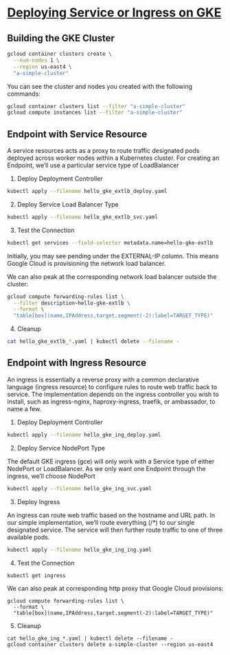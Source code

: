 # [Deploying Service or Ingress on GKE](https://medium.com/google-cloud/deploying-service-or-ingress-on-gke-59a49b134e3b)

## Building the GKE Cluster

```sh
gcloud container clusters create \
  --num-nodes 1 \
  --region us-east4 \
  "a-simple-cluster"
```

You can see the cluster and nodes you created with the following commands:

```sh
gcloud container clusters list --filter "a-simple-cluster"
gcloud compute instances list --filter "a-simple-cluster"
```

## Endpoint with Service Resource

A service resources acts as a proxy to route traffic designated pods deployed across worker nodes within a Kubernetes cluster. 
For creating an Endpoint, we’ll use a particular service type of LoadBalancer

1. Deploy Deployment Controller

```sh
kubectl apply --filename hello_gke_extlb_deploy.yaml
```

2. Deploy Service Load Balancer Type
```sh
kubectl apply --filename hello_gke_extlb_svc.yaml
```

3. Test the Connection
```sh
kubectl get services --field-selector metadata.name=hello-gke-extlb
```
Initially, you may see pending under the EXTERNAL-IP column. This means Google Cloud is provisioning the network load balancer.

We can also peak at the corresponding network load balancer outside the cluster:

```sh
gcloud compute forwarding-rules list \
  --filter description~hello-gke-extlb \
  --format \
  "table[box](name,IPAddress,target.segment(-2):label=TARGET_TYPE)"
```
4. Cleanup

```sh
cat hello_gke_extlb_*.yaml | kubectl delete --filename -
```

## Endpoint with Ingress Resource

An ingress is essentially a reverse proxy with a common declarative language (ingress resource) 
to configure rules to route web traffic back to service. 
The implementation depends on the ingress controller you wish to install, such as ingress-nginx, 
haproxy-ingress, traefik, or ambassador, to name a few.

1. Deploy Deployment Controller
```sh
kubectl apply --filename hello_gke_ing_deploy.yaml
```
2. Deploy Service NodePort Type

The default GKE ingress (gce) will only work with a Service type of either NodePort or LoadBalancer. 
As we only want one Endpoint through the ingress, we’ll choose NodePort

```sh
kubectl apply --filename hello_gke_ing_svc.yaml
```

3. Deploy Ingress

An ingress can route web traffic based on the hostname and URL path. 
In our simple implementation, we’ll route everything (/*) to our single designated service. 
The service will then further route traffic to one of three available pods.

```sh
kubectl apply --filename hello_gke_ing_ing.yaml
```

4. Test the Connection
```sh
kubectl get ingress
```

We can also peak at corresponding http proxy that Google Cloud provisions:
```shell
gcloud compute forwarding-rules list \
  --format \
  "table[box](name,IPAddress,target.segment(-2):label=TARGET_TYPE)"
```

5. Cleanup
```shell
cat hello_gke_ing_*.yaml | kubectl delete --filename -
gcloud container clusters delete a-simple-cluster --region us-east4
```
